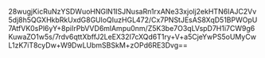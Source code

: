 28wugjKicRuNzYSDWuoHNGlN1ISJNusaRn1rxANe33xjolj2ekHTN6IAJC2Vv5dj8h5QGXHkbRkUxdG8GUloQIuzHGL472/Cx7PNStJEsAS8XqD51BPWOpU7AtfVK0sPl6yY+8piIrPbVVD6mlAmpu0nm/Z5K3be7O3qLVspD7H1i7CW9g6KuwaZO1w5s/7rdv6qttXbffJ2LeEX32I7cXQd6T1ry+V+a5CjeYwPS5oUMyCwL1zK7iT8cyDw+W9DwLUbmSBSkM+zOPd6RE3Dvg==